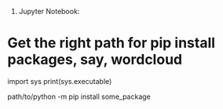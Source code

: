 1. Jupyter Notebook:

# Get the right path for pip install packages, say, wordcloud

import sys
print(sys.executable)

path/to/python -m pip install some_package

